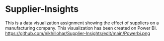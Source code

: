 # Supplier-Insights
This is a data visualization assignment showing the effect of suppliers on a manufacturing company. 
This visualization has been created on Power BI.
https://github.com/nikhillohar/Supplier-Insights/edit/main/Powerbi.png
